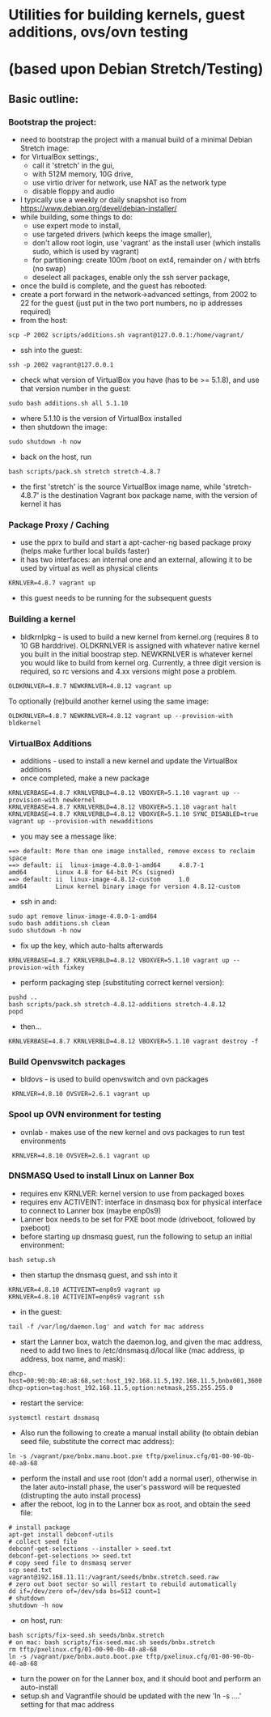 # Utilities for building kernels, guest additions, ovs/ovn testing
# (based upon Debian Stretch/Testing)

## Basic outline:

### Bootstrap the project:
* need to bootstrap the project with a manual build of a minimal Debian Stretch image:
 * for VirtualBox settings:, 
   * call it 'stretch' in the gui, 
   * with 512M memory, 10G drive, 
   * use virtio driver for network, use NAT as the network type
   * disable floppy and audio
 * I typically use a weekly or daily snapshot iso from https://www.debian.org/devel/debian-installer/
 * while building, some things to do: 
   * use expert mode to install, 
   * use targeted drivers (which keeps the image smaller),
   * don't allow root login, use 'vagrant' as the install user (which installs sudo, which is used by vagrant)
   * for partitioning: create 100m /boot on ext4, remainder on / with btrfs (no swap)
   * deselect all packages, enable only the ssh server package, 
* once the build is complete, and the guest has rebooted:
 * create a port forward in the network->advanced settings, from 2002 to 22 for the guest  (just put in the two port numbers, no ip addresses required)
 * from the host: 
```
scp -P 2002 scripts/additions.sh vagrant@127.0.0.1:/home/vagrant/
```
 * ssh into the guest: 
```
ssh -p 2002 vagrant@127.0.0.1
```
 * check what version of VirtualBox you have (has to be >= 5.1.8), and use that version number in the guest: 
```
sudo bash additions.sh all 5.1.10
```
 * where 5.1.10 is the version of VirtualBox installed
 * then shutdown the image:
```
sudo shutdown -h now
```
* back on the host, run 
```
bash scripts/pack.sh stretch stretch-4.8.7
```
  * the first 'stretch' is the source VirtualBox image name, while 'stretch-4.8.7' is the destination Vagrant box package name, with the version of kernel it has

### Package Proxy / Caching
* use the pprx to build and start a apt-cacher-ng based package proxy (helps make further local builds faster)
* it has two interfaces:  an internal one and an external, allowing it to be used by virtual as well as physical clients
```
KRNLVER=4.8.7 vagrant up
```
* this guest needs to be running for the subsequent guests

### Building a kernel
* bldkrnlpkg - is used to build a new kernel from kernel.org (requires 8 to 10 GB harddrive). OLDKRNLVER is assigned with whatever native kernel you built in the initial boostrap step.  NEWKRNLVER is whatever kernel you would like to build from kernel org.  Currently, a three digit version is required, so rc versions and 4.xx versions might pose a problem.
```
OLDKRNLVER=4.8.7 NEWKRNLVER=4.8.12 vagrant up
```
To optionally (re)build another kernel using the same image:
```
OLDKRNLVER=4.8.7 NEWKRNLVER=4.8.12 vagrant up --provision-with bldkernel
```

### VirtualBox Additions
* additions - used to install a new kernel and update the VirtualBox additions
* once completed, make a new package
```
KRNLVERBASE=4.8.7 KRNLVERBLD=4.8.12 VBOXVER=5.1.10 vagrant up --provision-with newkernel
KRNLVERBASE=4.8.7 KRNLVERBLD=4.8.12 VBOXVER=5.1.10 vagrant halt
KRNLVERBASE=4.8.7 KRNLVERBLD=4.8.12 VBOXVER=5.1.10 SYNC_DISABLED=true vagrant up --provision-with newadditions
```
* you may see a message like:
```
==> default: More than one image installed, remove excess to reclaim space
==> default: ii  linux-image-4.8.0-1-amd64     4.8.7-1                     amd64        Linux 4.8 for 64-bit PCs (signed)
==> default: ii  linux-image-4.8.12-custom     1.0                         amd64        Linux kernel binary image for version 4.8.12-custom
```
* ssh in and:
```
sudo apt remove linux-image-4.8.0-1-amd64
sudo bash additions.sh clean
sudo shutdown -h now
```
* fix up the key, which auto-halts afterwards
```
KRNLVERBASE=4.8.7 KRNLVERBLD=4.8.12 VBOXVER=5.1.10 vagrant up --provision-with fixkey
```
* perform packaging step (substituting correct kernel version):
```
pushd ..
bash scripts/pack.sh stretch-4.8.12-additions stretch-4.8.12
popd
```
* then...
```
KRNLVERBASE=4.8.7 KRNLVERBLD=4.8.12 VBOXVER=5.1.10 vagrant destroy -f
```

### Build Openvswitch packages
* bldovs - is used to build openvswitch and ovn packages
```
 KRNLVER=4.8.10 OVSVER=2.6.1 vagrant up
```

### Spool up OVN environment for testing
* ovnlab - makes use of the new kernel and ovs packages to run test environments
```
 KRNLVER=4.8.10 OVSVER=2.6.1 vagrant up
```
### DNSMASQ Used to install Linux on Lanner Box
* requires env KRNLVER: kernel version to use from packaged boxes
* requires env ACTIVEINT: interface in dnsmasq box for physical interface to connect to Lanner box (maybe enp0s9)
* Lanner box needs to be set for PXE boot mode (driveboot, followed by pxeboot)
* before starting up dnsmasq guest, run the following to setup an initial environment:
```
bash setup.sh
```
* then startup the dnsmasq guest, and ssh into it
```
KRNLVER=4.8.10 ACTIVEINT=enp0s9 vagrant up
KRNLVER=4.8.10 ACTIVEINT=enp0s9 vagrant ssh
```
* in the guest:
```
tail -f /var/log/daemon.log' and watch for mac address
```
* start the Lanner box, watch the daemon.log, and given the mac address, need to add two lines to /etc/dnsmasq.d/local like (mac address, ip address, box name, and mask):
```
dhcp-host=00:90:0b:40:a8:68,set:host_192.168.11.5,192.168.11.5,bnbx001,3600
dhcp-option=tag:host_192.168.11.5,option:netmask,255.255.255.0
```
* restart the service:
```
systemctl restart dnsmasq
```
* Also run the following to create a manual install ability (to obtain debian seed file, substitute the correct mac address):
```
ln -s /vagrant/pxe/bnbx.manu.boot.pxe tftp/pxelinux.cfg/01-00-90-0b-40-a8-68
```
* perform the install and use root (don't add a normal user), 
   otherwise in the later auto-install phase, 
     the user's password will be requested (distrupting the auto install process)
* after the reboot, log in to the Lanner box as root, and obtain the seed file:
```
# install package
apt-get install debconf-utils
# collect seed file
debconf-get-selections --installer > seed.txt
debconf-get-selections >> seed.txt
# copy seed file to dnsmasq server
scp seed.txt vagrant@192.168.11.11:/vagrant/seeds/bnbx.stretch.seed.raw
# zero out boot sector so will restart to rebuild automatically
dd if=/dev/zero of=/dev/sda bs=512 count=1
# shutdown
shutdown -h now
```
* on host, run:
```
bash scripts/fix-seed.sh seeds/bnbx.stretch
# on mac: bash scripts/fix-seed.mac.sh seeds/bnbx.stretch
rm tftp/pxelinux.cfg/01-00-90-0b-40-a8-68
ln -s /vagrant/pxe/bnbx.auto.boot.pxe tftp/pxelinux.cfg/01-00-90-0b-40-a8-68
```
* turn the power on for the Lanner box, and it should boot and perform an auto-install
* setup.sh and Vagrantfile should be updated with the new 'ln -s ....' setting for that mac address
